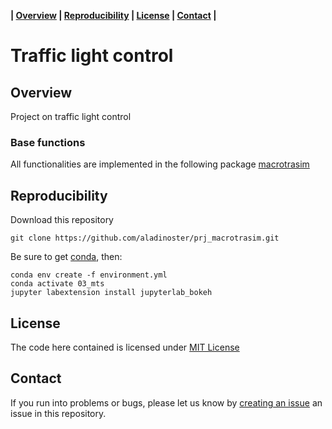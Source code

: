**| [Overview](#overview) | [Reproducibility](#reproducibility) | [License](#license) | [Contact](#contact) |**

# Traffic light control 

## Overview

Project on traffic light control

### Base functions 

All functionalities are implemented in the following package [macrotrasim](https://github.com/aladinoster/macrotrasim)

## Reproducibility

Download this repository

```{bash}
git clone https://github.com/aladinoster/prj_macrotrasim.git
```

Be sure to get [conda](https://www.anaconda.com/distribution/), then:

```{bash}
conda env create -f environment.yml
conda activate 03_mts
jupyter labextension install jupyterlab_bokeh
```

## License

The code here contained is licensed under [MIT License](LICENSE)

## Contact 

If you run into problems or bugs, please let us know by [creating an issue](https://github.com/aladinoster/prj_macrotrasim/issues/new) an issue in this repository.